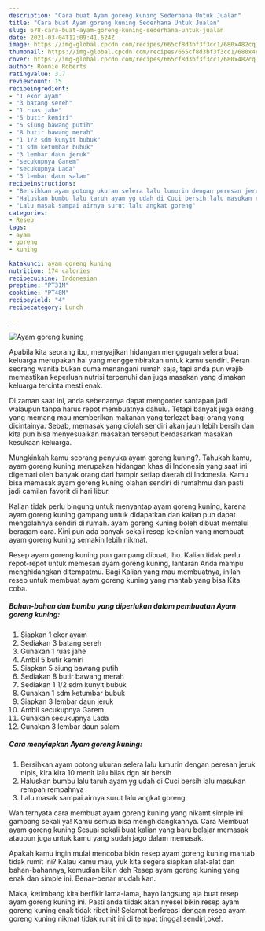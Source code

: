 ```yaml
---
description: "Cara buat Ayam goreng kuning Sederhana Untuk Jualan"
title: "Cara buat Ayam goreng kuning Sederhana Untuk Jualan"
slug: 678-cara-buat-ayam-goreng-kuning-sederhana-untuk-jualan
date: 2021-03-04T12:09:41.624Z
image: https://img-global.cpcdn.com/recipes/665cf8d3bf3f3cc1/680x482cq70/ayam-goreng-kuning-foto-resep-utama.jpg
thumbnail: https://img-global.cpcdn.com/recipes/665cf8d3bf3f3cc1/680x482cq70/ayam-goreng-kuning-foto-resep-utama.jpg
cover: https://img-global.cpcdn.com/recipes/665cf8d3bf3f3cc1/680x482cq70/ayam-goreng-kuning-foto-resep-utama.jpg
author: Ronnie Roberts
ratingvalue: 3.7
reviewcount: 15
recipeingredient:
- "1 ekor ayam"
- "3 batang sereh"
- "1 ruas jahe"
- "5 butir kemiri"
- "5 siung bawang putih"
- "8 butir bawang merah"
- "1 1/2 sdm kunyit bubuk"
- "1 sdm ketumbar bubuk"
- "3 lembar daun jeruk"
- "secukupnya Garem"
- "secukupnya Lada"
- "3 lembar daun salam"
recipeinstructions:
- "Bersihkan ayam potong ukuran selera lalu lumurin dengan peresan jeruk nipis, kira kira 10 menit lalu bilas dgn air bersih"
- "Haluskan bumbu lalu taruh ayam yg udah di Cuci bersih lalu masukan rempah rempahnya"
- "Lalu masak sampai airnya surut lalu angkat goreng"
categories:
- Resep
tags:
- ayam
- goreng
- kuning

katakunci: ayam goreng kuning 
nutrition: 174 calories
recipecuisine: Indonesian
preptime: "PT31M"
cooktime: "PT48M"
recipeyield: "4"
recipecategory: Lunch

---
```



![Ayam goreng kuning](https://img-global.cpcdn.com/recipes/665cf8d3bf3f3cc1/680x482cq70/ayam-goreng-kuning-foto-resep-utama.jpg)

Apabila kita seorang ibu, menyajikan hidangan menggugah selera buat keluarga merupakan hal yang menggembirakan untuk kamu sendiri. Peran seorang  wanita bukan cuma menangani rumah saja, tapi anda pun wajib memastikan keperluan nutrisi terpenuhi dan juga masakan yang dimakan keluarga tercinta mesti enak.

Di zaman  saat ini, anda sebenarnya dapat mengorder santapan jadi walaupun tanpa harus repot membuatnya dahulu. Tetapi banyak juga orang yang memang mau memberikan makanan yang terlezat bagi orang yang dicintainya. Sebab, memasak yang diolah sendiri akan jauh lebih bersih dan kita pun bisa menyesuaikan masakan tersebut berdasarkan masakan kesukaan keluarga. 



Mungkinkah kamu seorang penyuka ayam goreng kuning?. Tahukah kamu, ayam goreng kuning merupakan hidangan khas di Indonesia yang saat ini digemari oleh banyak orang dari hampir setiap daerah di Indonesia. Kamu bisa memasak ayam goreng kuning olahan sendiri di rumahmu dan pasti jadi camilan favorit di hari libur.

Kalian tidak perlu bingung untuk menyantap ayam goreng kuning, karena ayam goreng kuning gampang untuk didapatkan dan kalian pun dapat mengolahnya sendiri di rumah. ayam goreng kuning boleh dibuat memalui beragam cara. Kini pun ada banyak sekali resep kekinian yang membuat ayam goreng kuning semakin lebih nikmat.

Resep ayam goreng kuning pun gampang dibuat, lho. Kalian tidak perlu repot-repot untuk memesan ayam goreng kuning, lantaran Anda mampu menghidangkan ditempatmu. Bagi Kalian yang mau membuatnya, inilah resep untuk membuat ayam goreng kuning yang mantab yang bisa Kita coba.

<!--inarticleads1-->

##### Bahan-bahan dan bumbu yang diperlukan dalam pembuatan Ayam goreng kuning:

1. Siapkan 1 ekor ayam
1. Sediakan 3 batang sereh
1. Gunakan 1 ruas jahe
1. Ambil 5 butir kemiri
1. Siapkan 5 siung bawang putih
1. Sediakan 8 butir bawang merah
1. Sediakan 1 1/2 sdm kunyit bubuk
1. Gunakan 1 sdm ketumbar bubuk
1. Siapkan 3 lembar daun jeruk
1. Ambil secukupnya Garem
1. Gunakan secukupnya Lada
1. Gunakan 3 lembar daun salam




<!--inarticleads2-->

##### Cara menyiapkan Ayam goreng kuning:

1. Bersihkan ayam potong ukuran selera lalu lumurin dengan peresan jeruk nipis, kira kira 10 menit lalu bilas dgn air bersih
1. Haluskan bumbu lalu taruh ayam yg udah di Cuci bersih lalu masukan rempah rempahnya
1. Lalu masak sampai airnya surut lalu angkat goreng




Wah ternyata cara membuat ayam goreng kuning yang nikamt simple ini gampang sekali ya! Kamu semua bisa menghidangkannya. Cara Membuat ayam goreng kuning Sesuai sekali buat kalian yang baru belajar memasak ataupun juga untuk kamu yang sudah jago dalam memasak.

Apakah kamu ingin mulai mencoba bikin resep ayam goreng kuning mantab tidak rumit ini? Kalau kamu mau, yuk kita segera siapkan alat-alat dan bahan-bahannya, kemudian bikin deh Resep ayam goreng kuning yang enak dan simple ini. Benar-benar mudah kan. 

Maka, ketimbang kita berfikir lama-lama, hayo langsung aja buat resep ayam goreng kuning ini. Pasti anda tiidak akan nyesel bikin resep ayam goreng kuning enak tidak ribet ini! Selamat berkreasi dengan resep ayam goreng kuning nikmat tidak rumit ini di tempat tinggal sendiri,oke!.

